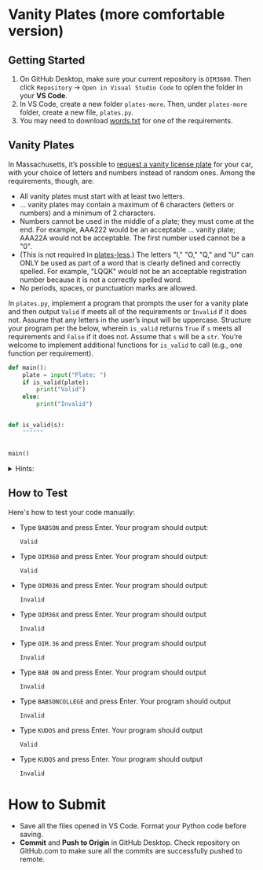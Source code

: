 # Vanity Plates (more comfortable version)

## Getting Started

1. On GitHub Desktop, make sure your current repository is `OIM3600`. Then click `Repository` -> `Open in Visual Studio Code` to oplen the folder in your **VS Code**.
2. In VS Code, create a new folder `plates-more`. Then, under `plates-more` folder, create a new file, `plates.py`.
3. You may need to download [words.txt](../code/data/words.txt) for one of the requirements.

## Vanity Plates

In Massachusetts, it’s possible to [request a vanity license plate](https://www.mass.gov/how-to/request-a-vanity-license-plate) for your car, with your choice of letters and numbers instead of random ones. Among the requirements, though, are:

- All vanity plates must start with at least two letters.
- … vanity plates may contain a maximum of 6 characters (letters or numbers) and a minimum of 2 characters.
- Numbers cannot be used in the middle of a plate; they must come at the end. For example, AAA222 would be an acceptable … vanity plate; AAA22A would not be acceptable. The first number used cannot be a "0".
- (This is not required in [plates-less](plates-less.md).) The letters "I," "O," "Q," and "U" can ONLY be used as part of a word that is clearly defined and correctly spelled. For example, "LQQK" would not be an acceptable registration number because it is not a correctly spelled word. 
- No periods, spaces, or punctuation marks are allowed.

In `plates.py`, implement a program that prompts the user for a vanity plate and then output `Valid` if meets all of the requirements or `Invalid` if it does not. Assume that any letters in the user’s input will be uppercase. Structure your program per the below, wherein `is_valid` returns `True` if `s` meets all requirements and `False` if it does not. Assume that `s` will be a `str`. You’re welcome to implement additional functions for `is_valid` to call (e.g., one function per requirement).

```py
def main():
    plate = input("Plate: ")
    if is_valid(plate):
        print("Valid")
    else:
        print("Invalid")


def is_valid(s):
    """"""


main()
```

<details>
<summary>Hints:</summary>

1. Recall that a `str` comes with quite a few [methods](https://docs.python.org/3/library/stdtypes.html#string-methods). 
2. Much like a `list`, a str is a “sequence” (of characters), which means it can be [sliced](https://docs.python.org/3/library/stdtypes.html#common-sequence-operations) into shorter strings with syntax like `s[i:j]`. For instance, if `s` is `"OIM3600"`, then `s[0:3]` would be `"OIM"`.
  
</details>

## How to Test

Here's how to test your code manually:
- Type `BABSON` and press Enter. Your program should output:
    ```
    Valid
    ```
- Type `OIM360` and press Enter. Your program should output:
    ```
    Valid
    ```

- Type `OIM036` and press Enter. Your program should output:
    ```
    Invalid
    ```

- Type `OIM36X` and press Enter. Your program should output
    ```
    Invalid
    ```

- Type `OIM.36` and press Enter. Your program should output
    ```
    Invalid
    ```

- Type `BAB ON` and press Enter. Your program should output
    ```
    Invalid
    ```

- Type `BABSONCOLLEGE` and press Enter. Your program should output
    ```
    Invalid
    ```

- Type `KUDOS` and press Enter. Your program should output
    ```
    Valid
    ```

- Type `KUDQS` and press Enter. Your program should output
    ```
    Invalid
    ```

# How to Submit

- Save all the files opened in VS Code. Format your Python code before saving.
- **Commit** and **Push to Origin** in GitHub Desktop. Check repository on GitHub.com to make sure all the commits are successfully pushed to remote.